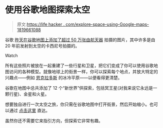 # 使用谷歌地图探索太空

> 原文:[https://life hacker . com/explore-space-using-Google-maps-1819661088](https://lifehacker.com/explore-space-using-google-maps-1819661088)

谷歌 [昨天在谷歌地图上添加了超过 50 万张由航天器](https://www.blog.google/products/maps/space-out-planets-google-maps/) 拍摄的图片，其中许多是由 20 年前发射到太空的卡西尼号拍摄的。

Watch

所有这些照片被放在一起重建了一些行星和卫星，把它们变成了你可以使用谷歌地图访问的各种模型。就像地球上的街景一样，你可以探索每个地点，并放大特定的兴趣点——例如 [恩克拉多斯](http://google.com/maps/space/enceladus) 的冰冷平原——以便看得更清楚。

谷歌在地图中总共添加了 12 个“新世界”供探索，包括冥王星(对我来说它永远是一颗行星)、金星和火星。

想要独自进行一次太空之旅，你只需在谷歌地图中打开街景，然后开始缩小。也可以通过 [点击这里](https://www.google.com/maps/space/) 直达。

虽然你还不需要它来指引方向，但探索它非常有趣。